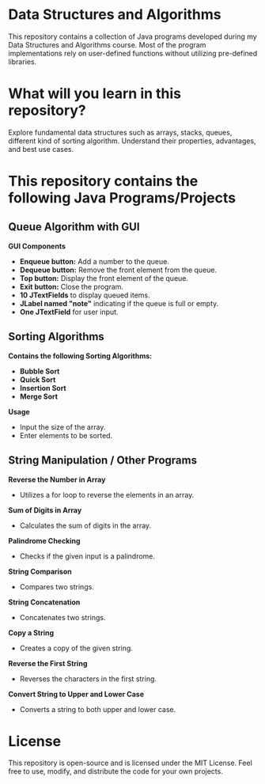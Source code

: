 # Data Structures and Algorithms

This repository contains a collection of Java programs developed during my Data Structures and Algorithms course. Most of the program implementations rely on user-defined functions without utilizing pre-defined libraries.

# What will you learn in this repository?
Explore fundamental data structures such as arrays, stacks, queues, different kind of sorting algorithm. Understand their properties, advantages, and best use cases.

# This repository contains the following Java Programs/Projects
## Queue Algorithm with GUI
__GUI Components__
  - __Enqueue button:__ Add a number to the queue.
  - __Dequeue button:__ Remove the front element from the queue.
  - __Top button:__ Display the front element of the queue.
  - __Exit button:__ Close the program.
  - __10 JTextFields__ to display queued items.
  - __JLabel named "note"__ indicating if the queue is full or empty.
  - __One JTextField__ for user input.

## Sorting Algorithms
__Contains the following Sorting Algorithms:__
  - __Bubble Sort__
  - __Quick Sort__
  - __Insertion Sort__
  - __Merge Sort__
    
__Usage__
  - Input the size of the array.
  - Enter elements to be sorted.

## String Manipulation / Other Programs 
__Reverse the Number in Array__
- Utilizes a for loop to reverse the elements in an array.

__Sum of Digits in Array__
- Calculates the sum of digits in the array.

__Palindrome Checking__
- Checks if the given input is a palindrome.

__String Comparison__
- Compares two strings.

__String Concatenation__
- Concatenates two strings.

__Copy a String__
- Creates a copy of the given string.

__Reverse the First String__
- Reverses the characters in the first string.

__Convert String to Upper and Lower Case__
- Converts a string to both upper and lower case.

# License 
This repository is open-source and is licensed under the MIT License. Feel free to use, modify, and distribute the code for your own projects.
